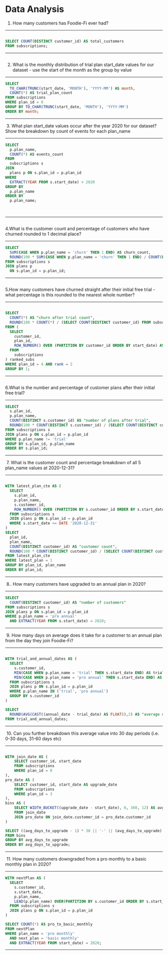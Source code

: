 # Data Analysis

1. How many customers has Foodie-Fi ever had?

***
```sql

SELECT COUNT(DISTINCT customer_id) AS total_customers
FROM subscriptions;

```
***
![]()

2. What is the monthly distribution of trial plan start_date values for our dataset - use the start of the month as the group by value
***
```sql
SELECT
  TO_CHAR(TRUNC(start_date, 'MONTH'), 'YYYY-MM') AS month,
  COUNT(*) AS trial_plan_count
FROM subscriptions
WHERE plan_id = 0
GROUP BY TO_CHAR(TRUNC(start_date, 'MONTH'), 'YYYY-MM')
ORDER BY month;

```
***  
![]()
3. What plan start_date values occur after the year 2020 for our dataset? Show the breakdown by count of events for each plan_name
***
```sql
SELECT
  p.plan_name,
  COUNT(*) AS events_count
FROM
  subscriptions s
JOIN
  plans p ON s.plan_id = p.plan_id
WHERE
  EXTRACT(YEAR FROM s.start_date) > 2020
GROUP BY
  p.plan_name
ORDER BY
  p.plan_name;
  
  

```
***  
![]()
 
4.What is the customer count and percentage of customers who have churned rounded to 1 decimal place?
***
```sql
SELECT 
  SUM(CASE WHEN p.plan_name = 'churn' THEN 1 END) AS churn_count,
  ROUND(100 * SUM(CASE WHEN p.plan_name = 'churn' THEN 1 END) / COUNT(DISTINCT s.customer_id), 1) AS churn_pct
FROM subscriptions s
JOIN plans p 
  ON s.plan_id = p.plan_id;

```
***  
![]()
 
5.How many customers have churned straight after their initial free trial - what percentage is this rounded to the nearest whole number?

***
```sql

SELECT
  COUNT(*) AS "churn after trial count",
  ROUND(100 * COUNT(*) / (SELECT COUNT(DISTINCT customer_id) FROM subscriptions WHERE plan_id = 0), 1) AS "churn percentage"
FROM (
  SELECT
    customer_id,
    plan_id,
    ROW_NUMBER() OVER (PARTITION BY customer_id ORDER BY start_date) AS rank
  FROM
    subscriptions
) ranked_subs
WHERE plan_id = 4 AND rank = 2
GROUP BY 1;

```
***  
![]()

6.What is the number and percentage of customer plans after their initial free trial?
***
```sql
SELECT 
  s.plan_id,
  p.plan_name,
  COUNT(DISTINCT s.customer_id) AS "number of plans after trial",
  ROUND(100 * COUNT(DISTINCT s.customer_id) / (SELECT COUNT(DISTINCT customer_id) FROM subscriptions WHERE plan_id = 0), 1) AS "percentage of plans after trial"
FROM subscriptions s
JOIN plans p ON s.plan_id = p.plan_id
WHERE p.plan_name != 'trial'
GROUP BY s.plan_id, p.plan_name
ORDER BY s.plan_id;

```
***  
![]()
7. What is the customer count and percentage breakdown of all 5 plan_name values at 2020-12-31?
***
```sql

WITH latest_plan_cte AS (
  SELECT
    s.plan_id,
    p.plan_name,
    s.customer_id,
    ROW_NUMBER() OVER (PARTITION BY s.customer_id ORDER BY s.start_date DESC) AS latest_plan
  FROM subscriptions s
  JOIN plans p ON s.plan_id = p.plan_id
  WHERE s.start_date <= DATE '2020-12-31'
)
SELECT
  plan_id,
  plan_name,
  COUNT(DISTINCT customer_id) AS "customer count",
  ROUND(100 * COUNT(DISTINCT customer_id) / (SELECT COUNT(DISTINCT customer_id) FROM subscriptions WHERE plan_id != 0), 2) AS "percentage_breakdown"
FROM latest_plan_cte
WHERE latest_plan = 1
GROUP BY plan_id, plan_name
ORDER BY plan_id;

```
***  
![]()
8.. How many customers have upgraded to an annual plan in 2020?
***
```sql
SELECT
  COUNT(DISTINCT customer_id) AS "number of customers"
FROM subscriptions s
JOIN plans p ON s.plan_id = p.plan_id
WHERE p.plan_name = 'pro annual'
  AND EXTRACT(YEAR FROM s.start_date) = 2020;

```
***  
![]()
9. How many days on average does it take for a customer to an annual plan from the day they join Foodie-Fi?
***
```sql

WITH trial_and_annual_dates AS (
  SELECT 
    s.customer_id,
    MIN(CASE WHEN p.plan_name = 'trial' THEN s.start_date END) AS trial_date,
    MIN(CASE WHEN p.plan_name = 'pro annual' THEN s.start_date END) AS annual_date
  FROM subscriptions s
  JOIN plans p ON s.plan_id = p.plan_id
  WHERE p.plan_name IN ('trial', 'pro annual')
  GROUP BY s.customer_id
)

SELECT 
  ROUND(AVG(CAST((annual_date - trial_date) AS FLOAT)),2) AS "average days to upgrade"
FROM trial_and_annual_dates;

```
***  
![]()
10. Can you further breakdown this average value into 30 day periods (i.e. 0-30 days, 31-60 days etc)
***
```sql

WITH join_date AS (
    SELECT customer_id, start_date 
    FROM subscriptions 
    WHERE plan_id = 0
),
pro_date AS (
    SELECT customer_id, start_date AS upgrade_date 
    FROM subscriptions 
    WHERE plan_id = 3
),
bins AS (
    SELECT WIDTH_BUCKET((upgrade_date - start_date), 0, 360, 12) AS avg_days_to_upgrade
    FROM join_date
    JOIN pro_date ON join_date.customer_id = pro_date.customer_id
)

SELECT ((avg_days_to_upgrade - 1) * 30 || '-' || (avg_days_to_upgrade) * 30) AS "30-day-range", COUNT(*)
FROM bins
GROUP BY avg_days_to_upgrade
ORDER BY avg_days_to_upgrade;

```
***  
![]()
11. How many customers downgraded from a pro monthly to a basic monthly plan in 2020?
***
```sql
WITH nextPlan AS (
  SELECT 
    s.customer_id,
    s.start_date,
    p.plan_name,
    LEAD(p.plan_name) OVER(PARTITION BY s.customer_id ORDER BY s.start_date) AS next_plan
  FROM subscriptions s
  JOIN plans p ON s.plan_id = p.plan_id
)

SELECT COUNT(*) AS pro_to_basic_monthly
FROM nextPlan
WHERE plan_name = 'pro monthly'
  AND next_plan = 'basic monthly'
  AND EXTRACT(YEAR FROM start_date) = 2020;

```
***  
![]()
